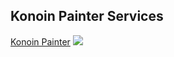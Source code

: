 ## Konoin Painter Services
<a href="https://konoinpainter.netlify.app/painter_caleb">Konoin Painter</a>
<image src="https://files.catbox.moe/6a5pm3.svg"/>
